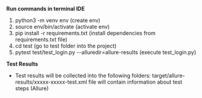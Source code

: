 
**Run commands in terminal IDE**
1. python3 -m venv env (create env)
2. source env/bin/activate (activate env)
3. pip install -r requirements.txt (install dependencies from requirements.txt file)
4. cd test (go to test folder into the project)
5. pytest test/test_login.py --alluredir=allure-results (execute test_login.py)

**Test Results**

- Test results will be collected into the following folders:
target/allure-results/xxxxx-xxxxx-test.xml file will contain information about test steps (Allure)
